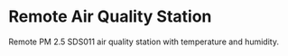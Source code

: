 # Remote Air Quality Station
 Remote PM 2.5 SDS011 air quality station with temperature and humidity. 
